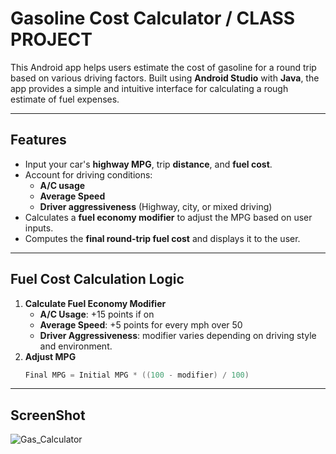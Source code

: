 # Gasoline Cost  Calculator / CLASS PROJECT
This Android app helps users estimate the cost of gasoline for a round trip based on various driving factors. Built using **Android Studio**
with **Java**, the app provides a simple and intuitive interface for calculating a rough estimate of fuel expenses.

---

## Features 
- Input your car's **highway MPG**, trip **distance**, and **fuel cost**.
- Account for driving conditions:
  - **A/C usage**
  - **Average Speed**
  - **Driver aggressiveness** (Highway, city, or mixed driving)
- Calculates a **fuel economy modifier** to adjust the MPG based on user inputs.
- Computes the **final round-trip fuel cost** and displays it to the user.

---

## Fuel Cost Calculation Logic

1. **Calculate Fuel Economy Modifier**
   - **A/C Usage**: +15 points if on
   - **Average Speed**: +5 points for every mph over 50
   - **Driver Aggressiveness**: modifier varies depending on driving style and environment.
2. **Adjust MPG**
   ```java
   Final MPG = Initial MPG * ((100 - modifier) / 100)

---

## ScreenShot

![Gas_Calculator](https://github.com/user-attachments/assets/cb1b3852-cbd8-404b-8ecb-b2dffda31f67)


